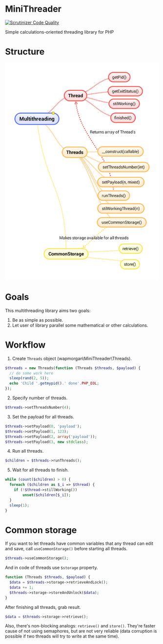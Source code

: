 # MiniThreader
[![Scrutinizer Code Quality](https://scrutinizer-ci.com/g/wapmorgan/MiniThreader/badges/quality-score.png?b=master)](https://scrutinizer-ci.com/g/wapmorgan/MiniThreader/?branch=master)

Simple calculations-oriented threading library for PHP

# Structure
![](Multithreading.png)

# Goals
This multithreading library aims two goals:

1. Be as simple as possible.
2. Let user of library parallel some mathematical or other calculations.

# Workflow
1. Create `Threads` object (wapmorgan\MiniThreader\Threads).
  ``` php
  $threads = new Threads(function (Threads $threads, $payload) {
    // do some work here
    sleep(rand(2, 5));
    echo 'Child '.getmypid().' done'.PHP_EOL;
  });
  ```
  
2. Specify number of threads.
  ``` php
  $threads->setThreadsNumber(4);
  ```
  
3. Set the payload for all threads.
  ``` php
  $threads->setPayload(0, 'payload');
  $threads->setPayload(1, 123);
  $threads->setPayload(2, array('payload'));
  $threads->setPayload(3, new stdclass);
  ```
  
4. Run all threads.
  ``` php
  $children = $threads->runThreads();
  ```
  
5. Wait for all threads to finish.
  ``` php
  while (count($children) > 0) {
    foreach ($children as $_i => $thread) {
      if (!$thread->stillWorking())
          unset($children[$_i]);
    }
    sleep(1);
  }
  ```
  
# Common storage
If you want to let threads have common variables that any thread can edit and save, call `useCommonStorage()` before starting all threads.
``` php
$threads->useCommonStorage();
```
And in code of threads use `$storage` property.
``` php
function (Threads $threads, $payload) {
  $data = $threads->storage->retrieveAndLock();
  $data += 1;
  $threads->storage->storeAndUnlock($data);
}
```
After finishing all threads, grab result.
``` php
$data = $threads->storage->retrieve();
```
Also, there's non-blocking analogs: `retrieve()` and `store()`. They're faster cause of not using semaphores, but are not very reliable (data corruption is possible if two threads will try to write at the same time).
